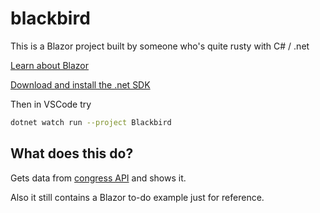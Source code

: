 # blackbird

This is a Blazor project built by someone who's quite rusty with C# / .net

[Learn about Blazor](https://dotnet.microsoft.com/en-us/learn/aspnet/blazor-tutorial/intro)


[Download and install the .net SDK](https://dotnet.microsoft.com/en-us/learn/aspnet/blazor-tutorial/install)

Then in VSCode try
```bash
dotnet watch run --project Blackbird
```

## What does this do?

Gets data from [congress API](https://gpo.congress.gov/) and shows it.

Also it still contains a Blazor to-do example just for reference.